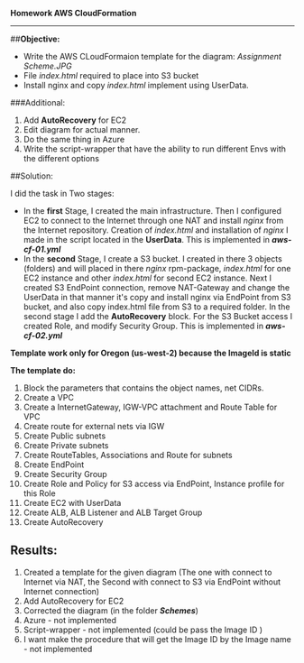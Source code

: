 **Homework AWS CloudFormation**
_____________________________________________________

##**Objective:**

* Write the AWS CLoudFormaion template for the diagram: *Assignment Scheme.JPG*
* File *index.html*  required to place into S3 bucket
* Install nginx and copy *index.html* implement using UserData.

###Additional:
1. Add **AutoRecovery** for EC2
2. Edit diagram for actual manner.
3. Do the same thing in Azure
4. Write the script-wrapper that have the ability to run different Envs with the different options

##Solution:

I did the task in Two stages:
* In the **first** Stage, I created the main infrastructure. Then I configured EC2 to connect to the Internet through one NAT and install *nginx* from the Internet repository. Creation of *index.html* and installation of *nginx* I made in the script located in the **UserData**. This is implemented in __*aws-cf-01.yml*__
* In the **second** Stage, I create a S3 bucket. I created in there 3 objects (folders) and will placed in there *nginx* rpm-package, *index.html* for one EC2 instance and other *index.html* for second EC2 instance. Next I created S3 EndPoint connection, remove NAT-Gateway and change the UserData in that manner it's copy and install nginx via EndPoint from S3 bucket, and also copy index.html file from S3 to a required folder. In the second stage I add the **AutoRecovery** block. For the S3 Bucket access I created Role, and modify Security Group. This is implemented in __*aws-cf-02.yml*__

**Template work only for Oregon (us-west-2) because the ImageId is static**

**The template do:**
1.  Block the parameters that contains the object names, net CIDRs.
2.  Create a VPC
3.  Create a InternetGateway, IGW-VPC attachment and Route Table for VPC
4.  Create route for external nets via IGW
5.  Create Public subnets
6.  Create Private subnets
7.  Create RouteTables, Associations and Route for subnets
8.  Create EndPoint
9.  Create Security Group
10. Create Role and Policy for S3 access via EndPoint, Instance profile for this Role
11. Create EC2 with UserData
12. Create ALB, ALB Listener and ALB Target Group
13. Create AutoRecovery


## Results:
1. Created a template for the given diagram (The one with connect to Internet via NAT, the Second with connect to S3 via EndPoint without Internet connection)
2. Add AutoRecovery for EC2
3. Corrected the diagram (in the folder __*Schemes*__)
4. Azure          - not implemented
5. Script-wrapper - not implemented (could be pass the Image ID )
6. I want make the procedure that will get the Image ID by the Image name - not implemented
